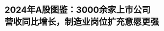 <!DOCTYPE html>
<html lang="zh-CN">

<head>
    
<title>2024年A股图鉴：3000余家上市公司营收同比增长，制造业岗位扩充意愿更强_腾讯新闻</title>
<meta name="keywords" content="股票,沪深主板,高端制造业">
<meta name="description" content="每经记者：杨夏 每经编辑：魏官红2024年A股年报季落下帷幕，超过5400家上市公司披露了2024年年报。面对国内外环境复杂多变的挑战，上市公司的经营业绩依旧显示出了强大韧性。Choice数据显示，2024年A股上市公司营业总收入合计71.92万亿元，归母净利润合计5.21万亿元。披露2024年年报的5404家上市公司中，有3035家实现营收正...">
<meta name="author" content="腾讯网">
<meta name="copyright" content="Copyright 1998 - 2025 Tencent. All Rights Reserved">
<meta property="og:type" content="news" />

<meta property="og:title" content="2024年A股图鉴：3000余家上市公司营收同比增长，制造业岗位扩充意愿更强_腾讯新闻" />
<meta property="og:description" content="每经记者：杨夏 每经编辑：魏官红2024年A股年报季落下帷幕，超过5400家上市公司披露了2024年年报。面对国内外环境复杂多变的挑战，上市公司的经营业绩依旧显示出了强大韧性。Choice数据显示，2024年A股上市公司营业总收入合计71.92万亿元，归母净利润合计5.21万亿元。披露2024年年报的5404家上市公司中，有3035家实现营收正..." />
<meta property="og:url" content="https://news.qq.com/rain/a/20250510A024DP00" />
<meta property="og:image" content="https://inews.gtimg.com/news_ls/OecLDCFWjtK_qqzzOpvBkwWH7HOTR0nuirJgb6ARNkla0AA_640330/0" />
<meta property="article:author" content="每日经济新闻" />
<meta property="article:published_time" content="2025-05-10 09:09:10" />
<meta property="category" content="finance" />

<meta name="baidu-site-verification" content="jJeIJ5X7pP" />
    <meta charset="utf-8" />
<meta http-equiv="X-UA-Compatible" content="IE=Edge" />
<meta name="viewport" content="width=device-width, initial-scale=1, shrink-to-fit=no" />
<link rel="dns-prefetch" href="mat1.gtimg.com">
<link rel="dns-prefetch" href="i.news.qq.com">
<link rel="shortcut icon" href="https://mat1.gtimg.com/qqcdn/qqindex2021/favicon.ico">
<script nomodule="true" src="https://mat1.gtimg.com/qqcdn/qqindex2021/common-static/20240515201444/core3-37-1.min.js"></script>
<script>
  try {
    if (!window.IntersectionObserver) {
      var observerScript = document.createElement('script');
      observerScript.src = "https://mat1.gtimg.com/qqcdn/qqindex2021/common-static/20241024141058/intersection-observer-polyfill.js";
      document.head.appendChild(observerScript);
    }
  } catch (error) {}
</script>

<script>
  try {
    if (!Element.prototype.scrollTo) {
      var scrollScript = document.createElement('script');
      scrollScript.src = "https://mat1.gtimg.com/qqcdn/qqindex2021/common-static/20241025153001/scroll-behavior-polyfill.js";
      document.head.appendChild(scrollScript);
    }
  } catch (error) {}
</script>
<script>
  try {
    if ('scrollRestoration' in window.history) {
      window.history.scrollRestoration = 'manual';
    }
    window.isPcClient = Boolean(window.electron) && (
      window.navigator.userAgent.indexOf('pc-client') > 0 ||
      window.navigator.userAgent.indexOf('TencentNews') > 0
    );
  } catch {}
</script>
<script>
  try {
    if (window.isPcClient) {
      var bodyStyle = document.createElement('style');
      bodyStyle.innerText = 'body{ zoom: 0.95 }';
      document.head.appendChild(bodyStyle);
    }
  } catch {}
</script>
<script>
  window.DATA = {"url":"https://view.inews.qq.com/a/20250510A024DP00","article_id":"20250510A024DP00","article_type":"0","title":"2024年A股图鉴：3000余家上市公司营收同比增长，制造业岗位扩充意愿更强","desc":"每经记者：杨夏 每经编辑：魏官红2024年A股年报季落下帷幕，超过5400家上市公司披露了2024年年报。面对国内外环境复杂多变的挑战，上市公司的经营业绩依旧显示出了强大韧性。Choice数据显示，2024年A股上市公司营业总收入合计71.92万亿元，归母净利润合计5.21万亿元。披露2024年年报的5404家上市公司中，有3035家实现营收正...","iNewsRecommendLevel":1,"abstract":"每经记者：杨夏 每经编辑：魏官红2024年A股年报季落下帷幕，超过5400家上市公司披露了2024年年报。面对国内外环境复杂多变的挑战，上市公司的经营业绩依旧显示出了强大韧性。Choice数据显示，2024年A股上市公司营业总收入合计71.92万亿元，归母净利润合计5.21万亿元。披露2024年年报的5404家上市公司中，有3035家实现营收正...","catalog1":"finance","ad_channel_sign":"finance","introduction":"","media":"每日经济新闻","media_id":"5005722","pubtime":"2025-05-10 09:09:10","comment_id":"8410693657","political":0,"cmsId":"20250510A024DP00","cms_id":"20250510A024DP00","closeAllAd":0,"closeAllFavorite":false,"originContent":{"directory":{"ai_list":null,"enable":1,"list":[{"desc":"超3000家上市公司营收同比增长，研发支出持续扩张","link":"HPOS_0","sub_list":null},{"desc":"去年A股人均薪酬同比上涨超7000元，比亚迪一年扩招20万人","link":"HPOS_1","sub_list":null}]},"key_points_show":["2024年A股上市公司营业总收入合计71.92万亿元，归母净利润合计5.21万亿元，超过5400家上市公司披露年报。","2024年A股全行业人均薪酬达到23.24万元，同比增长3.14%，金融行业依旧保持人均高工资水平。","制造业人员扩招意愿更强，比亚迪2024年员工总数增加26.54万人。","2024年A股研发支出金额合计1.52万亿元，计算机、国防军工和电子行业研发强度领先。","除此之外，不少上市公司涨薪颇多，如华图山鼎、高澜股份、和展能源等。"],"text":"\u003cdiv class=\"rich_media_content\"\u003e\u003c!--NO_AD_ERROR_5_2I1--\u003e\u003cp\u003e每经记者：杨夏    每经编辑：魏官红\u003c/p\u003e\u003cp style=\"text-align: left\"\u003e\u003cspan style=\"font-size: 18px\"\u003e\u003cspan style=\"color: rgb(3, 3, 3)\"\u003e\u003cspan style=\"letter-spacing: normal\"\u003e2024年A股年报季落下帷幕，超过5400家上市公司披露了2024年年报。面对国内外环境复杂多变的挑战，上市公司的经营业绩依旧显示出了强大韧性。\u003c/span\u003e\u003c/span\u003e\u003c/span\u003e\u003c/p\u003e\u003cp style=\"line-height: 1.6; margin-bottom: 40px; margin-left: 0px; margin-right: 0px; margin-top: 0px; padding: 0px; text-align: start; text-indent: 2em\"\u003e\u003cspan style=\"font-size: 18px\"\u003e\u003cspan style=\"color: rgb(3, 3, 3)\"\u003e\u003cspan style=\"letter-spacing: normal\"\u003eChoice数据显示，2024年A股上市公司营业总收入合计71.92万亿元，归母净利润合计5.21万亿元。披露2024年年报的5404家上市公司中，有3035家实现营收正增长，2569家归母净利润同比增长。\u003c/span\u003e\u003c/span\u003e\u003c/span\u003e\u003c/p\u003e\u003cp style=\"line-height: 1.6; margin-bottom: 40px; margin-left: 0px; margin-right: 0px; margin-top: 0px; padding: 0px; text-align: start; text-indent: 2em\"\u003e\u003cspan style=\"font-size: 18px\"\u003e\u003cspan style=\"color: rgb(3, 3, 3)\"\u003e\u003cspan style=\"letter-spacing: normal\"\u003e除了公司业绩，“打工人”们最关心的莫过于辛苦一年所获得的报酬。2024年A股全行业人均薪酬达到23.24万元，相比2023年全行业人均薪酬增长7083元，同比增长3.14%。金融行业依旧保持人均高工资水平，而制造业人员扩招意愿更强。\u003c/span\u003e\u003c/span\u003e\u003c/span\u003e\u003c!--NO_AD_0--\u003e\u003c!--EOP_0--\u003e\u003c/p\u003e\u003c!--PARAGRAPH_0--\u003e\u003cp style=\"line-height: 1.6; margin-bottom: 40px; margin-left: 0px; margin-right: 0px; margin-top: 0px; padding: 0px; text-align: start; text-indent: 2em\"\u003e\u003cspan style=\"font-size: 18px\"\u003e\u003cspan style=\"color: rgb(3, 3, 3)\"\u003e\u003cspan style=\"letter-spacing: normal\"\u003e《每日经济新闻》记者通过回顾2024年A股年报数据，挖掘过去一年A股上市公司发生的一些“新故事”。\u003c/span\u003e\u003c/span\u003e\u003c/span\u003e\u003c/p\u003e\u003ch2 style=\"margin-bottom: 40px; margin-left: 0px; margin-right: 0px; margin-top: 0px; text-align: start\"\u003e\u003c!--HPOS_0--\u003e\u003cspan style=\"font-size: 18px\"\u003e\u003cspan style=\"color: rgb(0, 0, 0)\"\u003e\u003cspan style=\"letter-spacing: normal\"\u003e\u003c!--AIPOS_0--\u003e超3000家上市公司营收同比增长，研发支出持续扩张\u003c/span\u003e\u003c/span\u003e\u003c/span\u003e\u003c/h2\u003e\u003cp style=\"line-height: 1.6; margin-bottom: 40px; margin-left: 0px; margin-right: 0px; margin-top: 0px; padding: 0px; text-align: start; text-indent: 2em\"\u003e\u003cspan style=\"font-size: 18px\"\u003e\u003cspan style=\"color: rgb(3, 3, 3)\"\u003e\u003cspan style=\"letter-spacing: normal\"\u003e面对2024年更为纷繁复杂的内外部环境，A股上市公司业绩展现出了强大韧性。Choice数据显示，2024年，A股上市公司营业总收入合计71.92万亿元，归母净利润合计5.21万亿元。超过一半的上市公司实现了营收和归母净利润的双增长。\u003c/span\u003e\u003c/span\u003e\u003c/span\u003e\u003c!--NO_AD_1--\u003e\u003c!--EOP_1--\u003e\u003c/p\u003e\u003c!--PARAGRAPH_1--\u003e\u003cp style=\"line-height: 1.6; margin-bottom: 40px; margin-left: 0px; margin-right: 0px; margin-top: 0px; padding: 0px; text-align: start; text-indent: 2em\"\u003e\u003cspan style=\"font-size: 18px\"\u003e\u003cspan style=\"color: rgb(3, 3, 3)\"\u003e\u003cspan style=\"letter-spacing: normal\"\u003e分行业来看，银行、非银金融、石油石化等行业2024年归母净利润总额位居前列，分别为2.14万亿元、5273.59亿元和3721.35亿元。\u003c/span\u003e\u003c/span\u003e\u003c/span\u003e\u003c/p\u003e\u003cp data-exeditor-arbitrary-box=\"image-box\" style=\"-webkit-text-stroke-width: 0px; color: rgb(3, 3, 3); font-size: 18px; font-style: normal; font-variant-caps: normal; font-variant-ligatures: normal; font-weight: 400; letter-spacing: normal; line-height: 1.6; margin: 0px 0px 40px; orphans: 2; padding: 0px; text-align: center; text-decoration-color: initial; text-decoration-style: initial; text-decoration-thickness: initial; text-transform: none; white-space: normal; widows: 2; word-break: break-all; word-spacing: 0px\"\u003e\u003c!--IMG_0--\u003e\u003c/p\u003e\u003cp style=\"line-height: 1.6; margin-bottom: 40px; margin-left: 0px; margin-right: 0px; margin-top: 0px; padding: 0px; text-align: start; text-indent: 2em\"\u003e\u003cspan style=\"font-size: 18px\"\u003e\u003cspan style=\"color: rgb(3, 3, 3)\"\u003e\u003cspan style=\"letter-spacing: normal\"\u003e2024年，科技创新依旧是上市公司发力的主要方向，有关部门推出多项政策促进企业创新发展。\u003c/span\u003e\u003c/span\u003e\u003c/span\u003e\u003c/p\u003e\u003cp style=\"line-height: 1.6; margin-bottom: 40px; margin-left: 0px; margin-right: 0px; margin-top: 0px; padding: 0px; text-align: start; text-indent: 2em\"\u003e\u003cspan style=\"font-size: 18px\"\u003e\u003cspan style=\"color: rgb(3, 3, 3)\"\u003e\u003cspan style=\"letter-spacing: normal\"\u003e2024年4月，证监会发布《资本市场服务科技企业高水平发展的十六项措施》，从上市融资、并购重组、债券发行、私募投资等全方位提出支持性举措。进一步健全资本市场功能，优化资源配置，更大力度支持科技企业高水平发展。\u003c/span\u003e\u003c/span\u003e\u003c/span\u003e\u003c/p\u003e\u003cp style=\"line-height: 1.6; margin-bottom: 40px; margin-left: 0px; margin-right: 0px; margin-top: 0px; padding: 0px; text-align: start; text-indent: 2em\"\u003e\u003cspan style=\"font-size: 18px\"\u003e\u003cspan style=\"color: rgb(3, 3, 3)\"\u003e\u003cspan style=\"letter-spacing: normal\"\u003e2024年6月，证监会发布《关于深化\u003c!--SECURE_LINK_BEGIN_0--\u003e科创板\u003c!--SECURE_LINK_END_0--\u003e改革 服务科技创新和新质生产力发展的八条措施》，进一步深化改革，提升对新产业新业态新技术的包容性，发挥资本市场功能，更好服务中国式现代化大局。相关措施聚焦强监管防风险促进高质量发展主线，提出一系列新举措，推动科创板在市场化法治化轨道上持续健康发展。\u003c/span\u003e\u003c/span\u003e\u003c/span\u003e\u003c!--NO_AD_2--\u003e\u003c!--EOP_2--\u003e\u003c/p\u003e\u003c!--PARAGRAPH_2--\u003e\u003cp style=\"line-height: 1.6; margin-bottom: 40px; margin-left: 0px; margin-right: 0px; margin-top: 0px; padding: 0px; text-align: start; text-indent: 2em\"\u003e\u003cspan style=\"font-size: 18px\"\u003e\u003cspan style=\"color: rgb(3, 3, 3)\"\u003e\u003cspan style=\"letter-spacing: normal\"\u003e除了政策扶持，去年我国还通过各类财政手段为企业创新赋能。国家税务总局发布的数据显示，2024年，现行支持科技创新和制造业发展的主要政策减税降费及退税达2.63万亿元，助力我国新质生产力加速培育、制造业高质量发展。\u003c/span\u003e\u003c/span\u003e\u003c/span\u003e\u003c/p\u003e\u003cp style=\"line-height: 1.6; margin-bottom: 40px; margin-left: 0px; margin-right: 0px; margin-top: 0px; padding: 0px; text-align: start; text-indent: 2em\"\u003e\u003cspan style=\"font-size: 18px\"\u003e\u003cspan style=\"color: rgb(3, 3, 3)\"\u003e\u003cspan style=\"letter-spacing: normal\"\u003e从A股上市公司整体研发强度（研发支出/营业总收入）来看，2024年A股研发强度约为2.1%，2023年为1.9%。2024年A股研发支出金额合计1.52万亿元，其中，计算机、国防军工和电子行业研发强度领先，计算机行业研发强度为8.97%，远高于其他行业。\u003c/span\u003e\u003c/span\u003e\u003c/span\u003e\u003c/p\u003e\u003cp data-exeditor-arbitrary-box=\"image-box\" style=\"-webkit-text-stroke-width: 0px; color: rgb(3, 3, 3); font-size: 18px; font-style: normal; font-variant-caps: normal; font-variant-ligatures: normal; font-weight: 400; letter-spacing: normal; line-height: 1.6; margin: 0px 0px 40px; orphans: 2; padding: 0px; text-align: center; text-decoration-color: initial; text-decoration-style: initial; text-decoration-thickness: initial; text-transform: none; white-space: normal; widows: 2; word-break: break-all; word-spacing: 0px\"\u003e\u003c!--IMG_1--\u003e\u003c/p\u003e\u003cp style=\"line-height: 1.6; margin-bottom: 40px; margin-left: 0px; margin-right: 0px; margin-top: 0px; padding: 0px; text-align: start; text-indent: 2em\"\u003e\u003cspan style=\"font-size: 18px\"\u003e\u003cspan style=\"color: rgb(3, 3, 3)\"\u003e\u003cspan style=\"letter-spacing: normal\"\u003e具体到公司来看，\u003c!--SECURE_LINK_BEGIN_1--\u003e比亚迪\u003c!--SECURE_LINK_END_1--\u003e（002594.SZ）成为A股2024年“研发王”，全年研发支出达到541.61亿元，“中字头”上市公司紧随其后，\u003c!--SECURE_LINK_BEGIN_2--\u003e中国建筑\u003c!--SECURE_LINK_END_2--\u003e（601668.SH）2024年研发支出为454.59亿元，\u003c!--SECURE_LINK_BEGIN_3--\u003e中国移动\u003c!--SECURE_LINK_END_3--\u003e（600941.SH）研发支出为340.27亿元。\u003c/span\u003e\u003c/span\u003e\u003c/span\u003e\u003c/p\u003e\u003cp data-exeditor-arbitrary-box=\"image-box\" style=\"-webkit-text-stroke-width: 0px; color: rgb(3, 3, 3); font-size: 18px; font-style: normal; font-variant-caps: normal; font-variant-ligatures: normal; font-weight: 400; letter-spacing: normal; line-height: 1.6; margin: 0px 0px 40px; orphans: 2; padding: 0px; text-align: center; text-decoration-color: initial; text-decoration-style: initial; text-decoration-thickness: initial; text-transform: none; white-space: normal; widows: 2; word-break: break-all; word-spacing: 0px\"\u003e\u003c!--IMG_2--\u003e\u003c/p\u003e\u003ch2 style=\"margin-bottom: 40px; margin-left: 0px; margin-right: 0px; margin-top: 0px; text-align: start\"\u003e\u003c!--HPOS_1--\u003e\u003cspan style=\"font-size: 18px\"\u003e\u003cspan style=\"color: rgb(0, 0, 0)\"\u003e\u003cspan style=\"letter-spacing: normal\"\u003e\u003c!--AIPOS_1--\u003e去年A股人均薪酬同比上涨超7000元，比亚迪一年扩招20万人\u003c/span\u003e\u003c/span\u003e\u003c/span\u003e\u003c/h2\u003e\u003cp style=\"line-height: 1.6; margin-bottom: 40px; margin-left: 0px; margin-right: 0px; margin-top: 0px; padding: 0px; text-align: start; text-indent: 2em\"\u003e\u003cspan style=\"font-size: 18px\"\u003e\u003cspan style=\"color: rgb(3, 3, 3)\"\u003e\u003cspan style=\"letter-spacing: normal\"\u003e\u003c!--AIPOS_2--\u003e2024年A股最赚钱的行业依旧是金融类。\u003c/span\u003e\u003c/span\u003e\u003c/span\u003e\u003c/p\u003e\u003cp style=\"line-height: 1.6; margin-bottom: 40px; margin-left: 0px; margin-right: 0px; margin-top: 0px; padding: 0px; text-align: start; text-indent: 2em\"\u003e\u003cspan style=\"font-size: 18px\"\u003e\u003cspan style=\"color: rgb(3, 3, 3)\"\u003e\u003cspan style=\"letter-spacing: normal\"\u003e据Choice数据统计，2024年A股上市公司人均薪酬水平为23.24万元，同比增长3.14%。其中银行和非银金融行业上市公司2024年人均薪酬位列第一、第二，分别为40.40万元和39.43万元。石油石化行业位居第三，平均薪酬为35.37万元。\u003c/span\u003e\u003c/span\u003e\u003c/span\u003e\u003c/p\u003e\u003cp data-exeditor-arbitrary-box=\"image-box\" style=\"-webkit-text-stroke-width: 0px; color: rgb(3, 3, 3); font-size: 18px; font-style: normal; font-variant-caps: normal; font-variant-ligatures: normal; font-weight: 400; letter-spacing: normal; line-height: 1.6; margin: 0px 0px 40px; orphans: 2; padding: 0px; text-align: center; text-decoration-color: initial; text-decoration-style: initial; text-decoration-thickness: initial; text-transform: none; white-space: normal; widows: 2; word-break: break-all; word-spacing: 0px\"\u003e\u003c!--IMG_3--\u003e\u003c/p\u003e\u003cp style=\"line-height: 1.6; margin-bottom: 40px; margin-left: 0px; margin-right: 0px; margin-top: 0px; padding: 0px; text-align: start; text-indent: 2em\"\u003e\u003cspan style=\"font-size: 18px\"\u003e\u003cspan style=\"color: rgb(3, 3, 3)\"\u003e\u003cspan style=\"letter-spacing: normal\"\u003e除了以人力资源服务为主营业务的科锐国际（300662.SZ）（薪酬数据受其主营业务影响），渤海租赁（000415.SZ）、中信金属（601061.SH）和陕国投A（000563.SZ）分别位列2024年A股员工人均薪酬的前三位，金额分别为184.61万元、132.26万元和104.4万元。\u003c/span\u003e\u003c/span\u003e\u003c/span\u003e\u003c/p\u003e\u003cp data-exeditor-arbitrary-box=\"image-box\" style=\"-webkit-text-stroke-width: 0px; color: rgb(3, 3, 3); font-size: 18px; font-style: normal; font-variant-caps: normal; font-variant-ligatures: normal; font-weight: 400; letter-spacing: normal; line-height: 1.6; margin: 0px 0px 40px; orphans: 2; padding: 0px; text-align: center; text-decoration-color: initial; text-decoration-style: initial; text-decoration-thickness: initial; text-transform: none; white-space: normal; widows: 2; word-break: break-all; word-spacing: 0px\"\u003e\u003c!--IMG_4--\u003e\u003c/p\u003e\u003cp style=\"line-height: 1.6; margin-bottom: 40px; margin-left: 0px; margin-right: 0px; margin-top: 0px; padding: 0px; text-align: start; text-indent: 2em\"\u003e\u003cspan style=\"font-size: 18px\"\u003e\u003cspan style=\"color: rgb(3, 3, 3)\"\u003e\u003cspan style=\"letter-spacing: normal\"\u003e渤海租赁是一家以经营租赁为主业的上市公司，主营业务涵盖飞机租赁、集装箱租赁、基础设施租赁、大型设备租赁等，公司是全球第二大飞机租赁商。2024年渤海租赁实现营业总收入384.31亿元，同比增长14.12%；归母净利润9.04亿元，同比下滑29.45%。截至2024年末，渤海租赁在职员工总数为580人，在上市公司中属于“小而精”的类型。\u003c/span\u003e\u003c/span\u003e\u003c/span\u003e\u003c!--NO_AD_3--\u003e\u003c!--EOP_3--\u003e\u003c/p\u003e\u003c!--PARAGRAPH_3--\u003e\u003cp style=\"line-height: 1.6; margin-bottom: 40px; margin-left: 0px; margin-right: 0px; margin-top: 0px; padding: 0px; text-align: start; text-indent: 2em\"\u003e\u003cspan style=\"font-size: 18px\"\u003e\u003cspan style=\"color: rgb(3, 3, 3)\"\u003e\u003cspan style=\"letter-spacing: normal\"\u003e值得注意的是，除了渤海租赁，位居2024年人均薪酬前五的上市公司员工总数几乎都在1000人以内，中信金属更是仅有271人。虽然员工人数少，但是以大宗商品贸易和投资为主要业务的中信金属是实打实的“千亿元”级上市公司，2024年实现营业总收入1301.90亿元，同比增长4.15%；归母净利润22.38亿元，同比增长8.79%。\u003c/span\u003e\u003c/span\u003e\u003c/span\u003e\u003c!--NO_AD_4--\u003e\u003c!--EOP_4--\u003e\u003c/p\u003e\u003c!--PARAGRAPH_4--\u003e\u003cp style=\"line-height: 1.6; margin-bottom: 40px; margin-left: 0px; margin-right: 0px; margin-top: 0px; padding: 0px; text-align: start; text-indent: 2em\"\u003e\u003cspan style=\"font-size: 18px\"\u003e\u003cspan style=\"color: rgb(3, 3, 3)\"\u003e\u003cspan style=\"letter-spacing: normal\"\u003e除了人均薪酬总额，回顾2024年，不少上市公司涨薪颇多。华图山鼎、高澜股份、和展能源2024年人均薪酬分别同比增长328%、202%和198%。不过，相关增长主要源于上述公司2023年薪资出现较大下滑后出现“反弹”。\u003c/span\u003e\u003c/span\u003e\u003c/span\u003e\u003c/p\u003e\u003cp data-exeditor-arbitrary-box=\"image-box\" style=\"-webkit-text-stroke-width: 0px; color: rgb(3, 3, 3); font-size: 18px; font-style: normal; font-variant-caps: normal; font-variant-ligatures: normal; font-weight: 400; letter-spacing: normal; line-height: 1.6; margin: 0px 0px 40px; orphans: 2; padding: 0px; text-align: center; text-decoration-color: initial; text-decoration-style: initial; text-decoration-thickness: initial; text-transform: none; white-space: normal; widows: 2; word-break: break-all; word-spacing: 0px\"\u003e\u003c!--IMG_5--\u003e\u003c/p\u003e\u003cp style=\"line-height: 1.6; margin-bottom: 40px; margin-left: 0px; margin-right: 0px; margin-top: 0px; padding: 0px; text-align: start; text-indent: 2em\"\u003e\u003cspan style=\"font-size: 18px\"\u003e\u003cspan style=\"color: rgb(3, 3, 3)\"\u003e\u003cspan style=\"letter-spacing: normal\"\u003e另外，\u003c!--AIPOS_3--\u003e央国企依旧是就业“蓄水池”。2024年，比亚迪（002594.SZ）以96.98万人高居A股上市公司员工数量榜首。但除它之外，员工总数前十基本由央国企包揽，包括中国移动、农业银行（601288.SH）、建设银行（601939.SH）、工商银行（601398.SH）、中国石油（601857.SH）和中国建筑等。\u003c/span\u003e\u003c/span\u003e\u003c/span\u003e\u003c/p\u003e\u003cp data-exeditor-arbitrary-box=\"image-box\" style=\"-webkit-text-stroke-width: 0px; color: rgb(3, 3, 3); font-size: 18px; font-style: normal; font-variant-caps: normal; font-variant-ligatures: normal; font-weight: 400; letter-spacing: normal; line-height: 1.6; margin: 0px 0px 40px; orphans: 2; padding: 0px; text-align: center; text-decoration-color: initial; text-decoration-style: initial; text-decoration-thickness: initial; text-transform: none; white-space: normal; widows: 2; word-break: break-all; word-spacing: 0px\"\u003e\u003c!--IMG_6--\u003e\u003c/p\u003e\u003cp style=\"line-height: 1.6; margin-bottom: 40px; margin-left: 0px; margin-right: 0px; margin-top: 0px; padding: 0px; text-align: start; text-indent: 2em\"\u003e\u003cspan style=\"font-size: 18px\"\u003e\u003cspan style=\"color: rgb(3, 3, 3)\"\u003e\u003cspan style=\"letter-spacing: normal\"\u003e\u003c!--AIPOS_4--\u003e从新增员工人数来看，制造业上市公司扩招意愿更强。比亚迪2024年员工总数增加26.54万人；其次为潍柴动力（000338.SZ），新增4.97万人；立讯精密（002475.SZ）2024年也增加了4.55万人。\u003c/span\u003e\u003c/span\u003e\u003c/span\u003e\u003c/p\u003e\u003cp data-exeditor-arbitrary-box=\"image-box\" style=\"-webkit-text-stroke-width: 0px; color: rgb(3, 3, 3); font-size: 18px; font-style: normal; font-variant-caps: normal; font-variant-ligatures: normal; font-weight: 400; letter-spacing: normal; line-height: 1.6; margin: 0px 0px 40px; orphans: 2; padding: 0px; text-align: center; text-decoration-color: initial; text-decoration-style: initial; text-decoration-thickness: initial; text-transform: none; white-space: normal; widows: 2; word-break: break-all; word-spacing: 0px\"\u003e\u003c!--IMG_7--\u003e\u003c/p\u003e\u003cp\u003e每日经济新闻\u003c/p\u003e\u003cdiv powered-by=\"ex-editor\"\u003e\u003c/div\u003e\u003cstyle\u003e.rich_media_content{--news-tabel-th-night-color: #444444;--news-font-day-color: #333;--news-font-night-color: #d9d9d9;--news-bottom-distance: 22px}.rich_media_content p:not([data-exeditor-arbitrary-box=image-box]){letter-spacing:.5px;line-height:30px;margin-bottom:var(--news-bottom-distance);word-wrap:break-word}.rich_media_content{color:var(--news-font-day-color);font-size:18px}@media(prefers-color-scheme:dark){body:not([data-weui-theme=light]):not([dark-mode-disable=true]) .rich_media_content p:not([data-exeditor-arbitrary-box=image-box]){letter-spacing:.5px;line-height:30px;margin-bottom:var(--news-bottom-distance);word-wrap:break-word}body:not([data-weui-theme=light]):not([dark-mode-disable=true]) .rich_media_content{color:var(--news-font-night-color)}}.data_color_scheme_dark .rich_media_content p:not([data-exeditor-arbitrary-box=image-box]){letter-spacing:.5px;line-height:30px;margin-bottom:var(--news-bottom-distance);word-wrap:break-word}.data_color_scheme_dark .rich_media_content{color:var(--news-font-night-color)}.data_color_scheme_dark .rich_media_content{font-size:18px}.rich_media_content p[data-exeditor-arbitrary-box=image-box]{margin-bottom:11px}.rich_media_content\u003ediv:not(.qnt-video),.rich_media_content\u003esection{margin-bottom:var(--news-bottom-distance)}.rich_media_content hr{margin-bottom:var(--news-bottom-distance)}.rich_media_content .link_list{margin:0;margin-top:20px;min-height:0!important}.rich_media_content blockquote{background:#f9f9f9;border-left:6px solid #ccc;margin:1.5em 10px;padding:.5em 10px}.rich_media_content blockquote p{margin-bottom:0!important}.data_color_scheme_dark .rich_media_content blockquote{background:#323232}@media(prefers-color-scheme:dark){body:not([data-weui-theme=light]):not([dark-mode-disable=true]) .rich_media_content blockquote{background:#323232}}.rich_media_content ol[data-ex-list]{--ol-start: 1;--ol-list-style-type: decimal;list-style-type:none;counter-reset:olCounter calc(var(--ol-start,1) - 1);position:relative}.rich_media_content ol[data-ex-list]\u003eli\u003e:first-child::before{content:counter(olCounter,var(--ol-list-style-type)) '. ';counter-increment:olCounter;font-variant-numeric:tabular-nums;display:inline-block}.rich_media_content ul[data-ex-list]{--ul-list-style-type: circle;list-style-type:none;position:relative}.rich_media_content ul[data-ex-list].nonUnicode-list-style-type\u003eli\u003e:first-child::before{content:var(--ul-list-style-type) ' ';font-variant-numeric:tabular-nums;display:inline-block;transform:scale(0.5)}.rich_media_content ul[data-ex-list].unicode-list-style-type\u003eli\u003e:first-child::before{content:var(--ul-list-style-type) ' ';font-variant-numeric:tabular-nums;display:inline-block;transform:scale(0.8)}.rich_media_content ol:not([data-ex-list]){padding-left:revert}.rich_media_content ul:not([data-ex-list]){padding-left:revert}.rich_media_content table{display:table;border-collapse:collapse;margin-bottom:var(--news-bottom-distance)}.rich_media_content table th,.rich_media_content table td{word-wrap:break-word;border:1px solid #ddd;white-space:nowrap;padding:2px 5px}.rich_media_content table th{font-weight:700;background-color:#f0f0f0;text-align:left}.rich_media_content table p{margin-bottom:0!important}.data_color_scheme_dark .rich_media_content table th{background:var(--news-tabel-th-night-color)}@media(prefers-color-scheme:dark){body:not([data-weui-theme=light]):not([dark-mode-disable=true]) .rich_media_content table th{background:var(--news-tabel-th-night-color)}}.rich_media_content .qqnews_image_desc,.rich_media_content p[type=om-image-desc]{line-height:20px!important;text-align:center!important;font-size:14px!important;color:#666!important}.rich_media_content div[data-exeditor-arbitrary-box=wrap]:not([data-exeditor-arbitrary-box-special-style]){max-width:100%}.rich_media_content .qqnews-content{--wmfont: 0;--wmcolor: transparent;font-size:var(--wmfont);color:var(--wmcolor);line-height:var(--wmfont)!important;margin-bottom:var(--wmfont)!important}.rich_media_content .qqnews_sign_emphasis{background:#f7f7f7}.rich_media_content .qqnews_sign_emphasis ol{word-wrap:break-word;border:none;color:#5c5c5c;line-height:28px;list-style:none;margin:14px 0 6px;padding:16px 15px 4px}.rich_media_content .qqnews_sign_emphasis p{margin-bottom:12px!important}.rich_media_content .qqnews_sign_emphasis ol\u003eli\u003ep{padding-left:30px}.rich_media_content .qqnews_sign_emphasis ol\u003eli{list-style:none}.rich_media_content .qqnews_sign_emphasis ol\u003eli\u003ep:first-child::before{margin-left:-30px;content:counter(olCounter,decimal) ''!important;counter-increment:olCounter!important;font-variant-numeric:tabular-nums!important;background:#37f;border-radius:2px;color:#fff;font-size:15px;font-style:normal;text-align:center;line-height:18px;width:18px;height:18px;margin-right:12px;position:relative;top:-1px}.data_color_scheme_dark .rich_media_content .qqnews_sign_emphasis{background:#262626}.data_color_scheme_dark .rich_media_content .qqnews_sign_emphasis ol\u003eli\u003ep{color:#a9a9a9}@media(prefers-color-scheme:dark){body:not([data-weui-theme=light]):not([dark-mode-disable=true]) .rich_media_content .qqnews_sign_emphasis{background:#262626}body:not([data-weui-theme=light]):not([dark-mode-disable=true]) .rich_media_content .qqnews_sign_emphasis ol\u003eli\u003ep{color:#a9a9a9}}.rich_media_content h1,.rich_media_content h2,.rich_media_content h3,.rich_media_content h4,.rich_media_content h5,.rich_media_content h6{margin-bottom:var(--news-bottom-distance);font-weight:700}.rich_media_content h1{font-size:20px}.rich_media_content h2,.rich_media_content h3{font-size:19px}.rich_media_content h4,.rich_media_content h5,.rich_media_content h6{font-size:18px}.rich_media_content li:empty{display:none}.rich_media_content ul,.rich_media_content ol{margin-bottom:var(--news-bottom-distance)}.rich_media_content div\u003ep:only-child{margin-bottom:0!important}.rich_media_content .cms-cke-widget-title-wrap p{margin-bottom:0!important}\u003c/style\u003e\u003c/div\u003e","version":"v2"},"originAttribute":{"IMG_0":{"bigOrigUrl":"https://inews.gtimg.com/om_bt/O6lBriIAUatlunR9_8NrLg0UfW1tITd9Lx5b-x2nK59W4AA/0","compressUrl":"https://inews.gtimg.com/om_bt/O6lBriIAUatlunR9_8NrLg0UfW1tITd9Lx5b-x2nK59W4AA/641","desc":"","fullPic":"1","height":1244,"imgurl0":"https://inews.gtimg.com/om_bt/O6lBriIAUatlunR9_8NrLg0UfW1tITd9Lx5b-x2nK59W4AA/0","imgurl1000":"https://inews.gtimg.com/om_bt/O6lBriIAUatlunR9_8NrLg0UfW1tITd9Lx5b-x2nK59W4AA/1000","islong":0,"origUrl":"https://inews.gtimg.com/om_bt/O6lBriIAUatlunR9_8NrLg0UfW1tITd9Lx5b-x2nK59W4AA/641","size":427,"style":"display: inline-block; max-width: 100%; width: 630px","thumb":"https://inews.gtimg.com/om_bt/O6lBriIAUatlunR9_8NrLg0UfW1tITd9Lx5b-x2nK59W4AA_181x181s/0","url":"https://inews.gtimg.com/om_bt/O6lBriIAUatlunR9_8NrLg0UfW1tITd9Lx5b-x2nK59W4AA/641","width":641},"IMG_1":{"bigOrigUrl":"https://inews.gtimg.com/om_bt/OZZbyh5cEcYxBSa1fcGFQxKnYPGvBmYCOJ0dgiu5L_hDAAA/0","compressUrl":"https://inews.gtimg.com/om_bt/OZZbyh5cEcYxBSa1fcGFQxKnYPGvBmYCOJ0dgiu5L_hDAAA/641","desc":"","fullPic":"1","height":1243,"imgurl0":"https://inews.gtimg.com/om_bt/OZZbyh5cEcYxBSa1fcGFQxKnYPGvBmYCOJ0dgiu5L_hDAAA/0","imgurl1000":"https://inews.gtimg.com/om_bt/OZZbyh5cEcYxBSa1fcGFQxKnYPGvBmYCOJ0dgiu5L_hDAAA/1000","islong":0,"origUrl":"https://inews.gtimg.com/om_bt/OZZbyh5cEcYxBSa1fcGFQxKnYPGvBmYCOJ0dgiu5L_hDAAA/641","size":499,"style":"display: inline-block; max-width: 100%; width: 630px","thumb":"https://inews.gtimg.com/om_bt/OZZbyh5cEcYxBSa1fcGFQxKnYPGvBmYCOJ0dgiu5L_hDAAA_181x181s/0","url":"https://inews.gtimg.com/om_bt/OZZbyh5cEcYxBSa1fcGFQxKnYPGvBmYCOJ0dgiu5L_hDAAA/641","width":641},"IMG_2":{"bigOrigUrl":"https://inews.gtimg.com/om_bt/O1MlKzDubJaM0ZUQI4NnjI12NjQhN83dO1kfe1Qo8Na5UAA/0","compressUrl":"https://inews.gtimg.com/om_bt/O1MlKzDubJaM0ZUQI4NnjI12NjQhN83dO1kfe1Qo8Na5UAA/641","desc":"","fullPic":"1","height":843,"imgurl0":"https://inews.gtimg.com/om_bt/O1MlKzDubJaM0ZUQI4NnjI12NjQhN83dO1kfe1Qo8Na5UAA/0","imgurl1000":"https://inews.gtimg.com/om_bt/O1MlKzDubJaM0ZUQI4NnjI12NjQhN83dO1kfe1Qo8Na5UAA/1000","islong":0,"origUrl":"https://inews.gtimg.com/om_bt/O1MlKzDubJaM0ZUQI4NnjI12NjQhN83dO1kfe1Qo8Na5UAA/641","size":187,"style":"display: inline-block; max-width: 100%; width: 630px","thumb":"https://inews.gtimg.com/om_bt/O1MlKzDubJaM0ZUQI4NnjI12NjQhN83dO1kfe1Qo8Na5UAA_181x181s/0","url":"https://inews.gtimg.com/om_bt/O1MlKzDubJaM0ZUQI4NnjI12NjQhN83dO1kfe1Qo8Na5UAA/641","width":641},"IMG_3":{"bigOrigUrl":"https://inews.gtimg.com/om_bt/OwggPz0IePQ3nZbefOsQjdziNkG4BayNzFigogPuu-tcsAA/0","compressUrl":"https://inews.gtimg.com/om_bt/OwggPz0IePQ3nZbefOsQjdziNkG4BayNzFigogPuu-tcsAA/641","desc":"","fullPic":"1","height":783,"imgurl0":"https://inews.gtimg.com/om_bt/OwggPz0IePQ3nZbefOsQjdziNkG4BayNzFigogPuu-tcsAA/0","imgurl1000":"https://inews.gtimg.com/om_bt/OwggPz0IePQ3nZbefOsQjdziNkG4BayNzFigogPuu-tcsAA/1000","islong":0,"origUrl":"https://inews.gtimg.com/om_bt/OwggPz0IePQ3nZbefOsQjdziNkG4BayNzFigogPuu-tcsAA/641","size":204,"style":"display: inline-block; max-width: 100%; width: 630px","thumb":"https://inews.gtimg.com/om_bt/OwggPz0IePQ3nZbefOsQjdziNkG4BayNzFigogPuu-tcsAA_181x181s/0","url":"https://inews.gtimg.com/om_bt/OwggPz0IePQ3nZbefOsQjdziNkG4BayNzFigogPuu-tcsAA/641","width":641},"IMG_4":{"bigOrigUrl":"https://inews.gtimg.com/om_bt/OETGbncZh7I8BMMfp_LsX8DyOoVNqeGLF0XUcEOFv0BMcAA/0","compressUrl":"https://inews.gtimg.com/om_bt/OETGbncZh7I8BMMfp_LsX8DyOoVNqeGLF0XUcEOFv0BMcAA/641","desc":"","fullPic":"1","height":856,"imgurl0":"https://inews.gtimg.com/om_bt/OETGbncZh7I8BMMfp_LsX8DyOoVNqeGLF0XUcEOFv0BMcAA/0","imgurl1000":"https://inews.gtimg.com/om_bt/OETGbncZh7I8BMMfp_LsX8DyOoVNqeGLF0XUcEOFv0BMcAA/1000","islong":0,"origUrl":"https://inews.gtimg.com/om_bt/OETGbncZh7I8BMMfp_LsX8DyOoVNqeGLF0XUcEOFv0BMcAA/641","size":265,"style":"display: inline-block; max-width: 100%; width: 630px","thumb":"https://inews.gtimg.com/om_bt/OETGbncZh7I8BMMfp_LsX8DyOoVNqeGLF0XUcEOFv0BMcAA_181x181s/0","url":"https://inews.gtimg.com/om_bt/OETGbncZh7I8BMMfp_LsX8DyOoVNqeGLF0XUcEOFv0BMcAA/641","width":641},"IMG_5":{"bigOrigUrl":"https://inews.gtimg.com/om_bt/OX2PR8B1mmn86MyrrqgeB8YdXkQfz1L5wSALGY1CzPPG8AA/0","compressUrl":"https://inews.gtimg.com/om_bt/OX2PR8B1mmn86MyrrqgeB8YdXkQfz1L5wSALGY1CzPPG8AA/641","desc":"","fullPic":"1","height":862,"imgurl0":"https://inews.gtimg.com/om_bt/OX2PR8B1mmn86MyrrqgeB8YdXkQfz1L5wSALGY1CzPPG8AA/0","imgurl1000":"https://inews.gtimg.com/om_bt/OX2PR8B1mmn86MyrrqgeB8YdXkQfz1L5wSALGY1CzPPG8AA/1000","islong":0,"origUrl":"https://inews.gtimg.com/om_bt/OX2PR8B1mmn86MyrrqgeB8YdXkQfz1L5wSALGY1CzPPG8AA/641","size":222,"style":"display: inline-block; max-width: 100%; width: 630px","thumb":"https://inews.gtimg.com/om_bt/OX2PR8B1mmn86MyrrqgeB8YdXkQfz1L5wSALGY1CzPPG8AA_181x181s/0","url":"https://inews.gtimg.com/om_bt/OX2PR8B1mmn86MyrrqgeB8YdXkQfz1L5wSALGY1CzPPG8AA/641","width":641},"IMG_6":{"bigOrigUrl":"https://inews.gtimg.com/om_bt/OvBohqm7axlmIMRZJik42wfAFJuOcK3jpXbyw8baAZtIUAA/0","compressUrl":"https://inews.gtimg.com/om_bt/OvBohqm7axlmIMRZJik42wfAFJuOcK3jpXbyw8baAZtIUAA/641","desc":"","fullPic":"1","height":799,"imgurl0":"https://inews.gtimg.com/om_bt/OvBohqm7axlmIMRZJik42wfAFJuOcK3jpXbyw8baAZtIUAA/0","imgurl1000":"https://inews.gtimg.com/om_bt/OvBohqm7axlmIMRZJik42wfAFJuOcK3jpXbyw8baAZtIUAA/1000","islong":0,"origUrl":"https://inews.gtimg.com/om_bt/OvBohqm7axlmIMRZJik42wfAFJuOcK3jpXbyw8baAZtIUAA/641","size":218,"style":"display: inline-block; max-width: 100%; width: 630px","thumb":"https://inews.gtimg.com/om_bt/OvBohqm7axlmIMRZJik42wfAFJuOcK3jpXbyw8baAZtIUAA_181x181s/0","url":"https://inews.gtimg.com/om_bt/OvBohqm7axlmIMRZJik42wfAFJuOcK3jpXbyw8baAZtIUAA/641","width":641},"IMG_7":{"bigOrigUrl":"https://inews.gtimg.com/om_bt/OqC8fcAeelUj5hpbU_2CA3In7kbVaqojjaYeycIIDzCVAAA/0","compressUrl":"https://inews.gtimg.com/om_bt/OqC8fcAeelUj5hpbU_2CA3In7kbVaqojjaYeycIIDzCVAAA/641","desc":"","fullPic":"1","height":782,"imgurl0":"https://inews.gtimg.com/om_bt/OqC8fcAeelUj5hpbU_2CA3In7kbVaqojjaYeycIIDzCVAAA/0","imgurl1000":"https://inews.gtimg.com/om_bt/OqC8fcAeelUj5hpbU_2CA3In7kbVaqojjaYeycIIDzCVAAA/1000","islong":0,"origUrl":"https://inews.gtimg.com/om_bt/OqC8fcAeelUj5hpbU_2CA3In7kbVaqojjaYeycIIDzCVAAA/641","size":162,"style":"display: inline-block; max-width: 100%; width: 630px","thumb":"https://inews.gtimg.com/om_bt/OqC8fcAeelUj5hpbU_2CA3In7kbVaqojjaYeycIIDzCVAAA_181x181s/0","url":"https://inews.gtimg.com/om_bt/OqC8fcAeelUj5hpbU_2CA3In7kbVaqojjaYeycIIDzCVAAA/641","width":641},"SECURE_LINK_BEGIN_1":{"cms_orig_info":{"desc":"比亚迪","trust_level":1,"type":"huaci_stock","url":"https://wzq.tenpay.com/mm/detail?type=0\u0026scode=002594\u0026stat_data=Ozm00p000n006"},"desc":"比亚迪","trust_level":1,"type":"huaci_stock","url":"https://wzq.tenpay.com/mm/detail?type=0\u0026scode=002594\u0026stat_data=Ozm00p000n006"},"SECURE_LINK_BEGIN_2":{"cms_orig_info":{"desc":"中国建筑","trust_level":1,"type":"huaci_stock","url":"https://wzq.tenpay.com/mm/detail?type=1\u0026scode=601668\u0026stat_data=Ozm00p000n006"},"desc":"中国建筑","trust_level":1,"type":"huaci_stock","url":"https://wzq.tenpay.com/mm/detail?type=1\u0026scode=601668\u0026stat_data=Ozm00p000n006"},"SECURE_LINK_BEGIN_3":{"cms_orig_info":{"desc":"中国移动","trust_level":1,"type":"huaci_stock","url":"https://wzq.tenpay.com/mm/detail?type=1\u0026scode=600941\u0026stat_data=Ozm00p000n006"},"desc":"中国移动","trust_level":1,"type":"huaci_stock","url":"https://wzq.tenpay.com/mm/detail?type=1\u0026scode=600941\u0026stat_data=Ozm00p000n006"},"SECURE_LINK_END_1":{"trust_level":1},"SECURE_LINK_END_2":{"trust_level":1},"SECURE_LINK_END_3":{"trust_level":1}},"selfDeclare":{},"userAddress":"四川","card":{"chlid":"5005722","chlname":"每日经济新闻","desc":"中国主流财经全媒体平台","icon":"http://inews.gtimg.com/newsapp_ls/0/13513425961_200200/0","msgEntry":1,"uin":"ec349842579659350257aa8905cf22b71d","update_frequency":"1746856767","vip_desc":"每日经济新闻官方账号","vip_icon_night":"http://inews.gtimg.com/newsapp_ls/0/14876049528/0","vip_place":"left","vip_type":"30013","vip_icon":"http://inews.gtimg.com/newsapp_ls/0/14876049251/0","vip_type_new":"30013","suid":"8QMa13hf5Y0fvT4=","liveInfo":{"roomID":"1402818366","roomStatus":"2"},"cpLevel":1},"interationCount":{"like":4,"collect":12,"share":8},"payment_info":{},"article_is_pay":false,"payment_column_info_v1":{"is_column_pay":false,"read_count_all":0},"tag_info_item":null,"contentWordsNum":1986,"extraProperty":{"FeedbackDetailDisableInsert":0,"zanSkinType":""},"relateWelfare":{},"aiSwitch":true,"isOversize":false,"videoArr":[]};
</script>
<script>
  window.channelInfo = {"channelConfig":{"channelNav":[{"_auto_id":"1","active_alien_img":"","alien_img":"","channel_id":"news_news_home","is_local":"0","link":"https://www.qq.com","name_cn":"首页","name_en":"home"},{"_auto_id":"2","active_alien_img":"","alien_img":"","channel_id":"news_news_top","is_local":"0","link":"","name_cn":"要闻","name_en":"news"},{"_auto_id":"4","active_alien_img":"","alien_img":"","channel_id":"news_news_bj","is_local":"1","link":"","name_cn":"北京","name_en":"bj"},{"_auto_id":"5","active_alien_img":"","alien_img":"","channel_id":"news_news_finance","is_local":"0","link":"","name_cn":"财经","name_en":"finance"},{"_auto_id":"6","active_alien_img":"","alien_img":"","channel_id":"news_news_tech","is_local":"0","link":"","name_cn":"科技","name_en":"tech"},{"_auto_id":"7","active_alien_img":"","alien_img":"","channel_id":"tv","is_local":"0","link":"https://v.qq.com/channel/tv/?ptag=qqnews","name_cn":"电视剧","name_en":"tv"},{"_auto_id":"8","active_alien_img":"","alien_img":"","channel_id":"news_news_qa","is_local":"0","link":"","name_cn":"热问","name_en":"qa"},{"_auto_id":"9","active_alien_img":"","alien_img":"","channel_id":"news_news_ent","is_local":"0","link":"","name_cn":"娱乐","name_en":"ent"},{"_auto_id":"10","active_alien_img":"","alien_img":"","channel_id":"variety","is_local":"0","link":"https://v.qq.com/channel/variety/?ptag=qqnews","name_cn":"综艺","name_en":"variety"},{"_auto_id":"11","active_alien_img":"","alien_img":"","channel_id":"news_news_sports","is_local":"0","link":"","name_cn":"体育","name_en":"sports"},{"_auto_id":"13","active_alien_img":"","alien_img":"","channel_id":"news_news_nba","is_local":"0","link":"","name_cn":"NBA","name_en":"nba"},{"_auto_id":"14","active_alien_img":"","alien_img":"","channel_id":"news_news_world","is_local":"0","link":"","name_cn":"国际","name_en":"world"},{"_auto_id":"15","active_alien_img":"","alien_img":"","channel_id":"news_news_mil","is_local":"0","link":"","name_cn":"军事","name_en":"milite"},{"_auto_id":"16","active_alien_img":"","alien_img":"","channel_id":"news_news_auto","is_local":"0","link":"","name_cn":"汽车","name_en":"auto"},{"_auto_id":"17","active_alien_img":"","alien_img":"","channel_id":"news_news_house","is_local":"0","link":"","name_cn":"房产","name_en":"house"},{"_auto_id":"18","active_alien_img":"","alien_img":"","channel_id":"news_news_edu","is_local":"0","link":"","name_cn":"教育","name_en":"edu"},{"_auto_id":"19","active_alien_img":"","alien_img":"","channel_id":"news_news_antip","is_local":"0","link":"","name_cn":"健康","name_en":"health"},{"_auto_id":"20","active_alien_img":"","alien_img":"","channel_id":"news_news_video","is_local":"0","link":"","name_cn":"视频","name_en":"video"},{"_auto_id":"21","active_alien_img":"","alien_img":"","channel_id":"news_news_game","is_local":"0","link":"","name_cn":"游戏","name_en":"games"},{"_auto_id":"22","active_alien_img":"","alien_img":"","channel_id":"news_news_nchupin","is_local":"0","link":"","name_cn":"眼界","name_en":"chupin"},{"_auto_id":"24","active_alien_img":"","alien_img":"","channel_id":"news_news_football","is_local":"0","link":"","name_cn":"足球","name_en":"football"},{"_auto_id":"25","active_alien_img":"","alien_img":"","channel_id":"news_news_kepu","is_local":"0","link":"","name_cn":"科学","name_en":"kepu"},{"_auto_id":"26","active_alien_img":"","alien_img":"","channel_id":"news_news_digi","is_local":"0","link":"","name_cn":"数码","name_en":"digi"},{"_auto_id":"28","active_alien_img":"","alien_img":"","channel_id":"ymzx","is_local":"0","link":"https://gamer.qq.com/v2/cloudgame/game/96897?ichannel=txxwpc0Ftxxwpc1","name_cn":"元梦之星","name_en":"news_news_ymzx"},{"_auto_id":"31","active_alien_img":"","alien_img":"","channel_id":"movie","is_local":"0","link":"https://v.qq.com/channel/movie/?ptag=qqnews","name_cn":"电影","name_en":"movie"},{"_auto_id":"32","active_alien_img":"","alien_img":"","channel_id":"news_news_esport","is_local":"0","link":"","name_cn":"电竞","name_en":"esport"},{"_auto_id":"34","active_alien_img":"","alien_img":"","channel_id":"news_news_history","is_local":"0","link":"","name_cn":"历史","name_en":"history"},{"_auto_id":"35","active_alien_img":"","alien_img":"","channel_id":"news_news_baby","is_local":"0","link":"","name_cn":"育儿","name_en":"baby"},{"_auto_id":"36","active_alien_img":"","alien_img":"","channel_id":"hbjy","is_local":"0","link":"https://gp.qq.com/act/a20250421mnqlx/news.shtml","name_cn":"和平精英","name_en":"news_news_hbjy"},{"_auto_id":"37","active_alien_img":"","alien_img":"","channel_id":"cloud_gamer","is_local":"0","link":"https://gamer.qq.com/?ichannel=txxwpc0Ftxxwpc1","name_cn":"云游戏","name_en":"cloud_gamer"},{"_auto_id":"38","active_alien_img":"","alien_img":"","channel_id":"news_news_lic","is_local":"0","link":"","name_cn":"理财","name_en":"finance_licai"},{"_auto_id":"39","active_alien_img":"","alien_img":"","channel_id":"news_news_istock","is_local":"0","link":"","name_cn":"股票","name_en":"finance_stock"},{"_auto_id":"40","active_alien_img":"","alien_img":"","channel_id":"ren_min_shi_pin","is_local":"0","link":"https://news.qq.com/omn/author/8QMd3Hld74cbujbY?tab=om_video","name_cn":"人民视频","name_en":"ren_min_shi_pin"},{"_auto_id":"41","active_alien_img":"","alien_img":"","channel_id":"news_news_weather","is_local":"0","link":"https://tianqi.qq.com/index.htm","name_cn":"天气","name_en":"weather"}]}};
</script>
<script>
  window.articleConfig = {"rightConfig":[{"_auto_id":"1","category_key":"default","modules":"{\"moduleList\":[{\"title\":\"作者其他文章\",\"id\":\"user_article\"},{\"title\":\"精选视频\",\"id\":\"video_album\",\"videoType\":\"tag\",\"videoId\":\"aUepxrtchGM=\",\"isSticky\":0},{\"title\":\"下载条\",\"id\":\"download_banner\",\"isSticky\":1},{\"title\":\"热点榜\",\"id\":\"hot_rank_list\",\"isSticky\":1},{\"title\":\"广告推广\",\"id\":\"ssp_ad_module\",\"category\":\"ad_ssp\",\"loid\":\"109\",\"isSticky\":1},{\"title\":\"广告推广位\",\"id\":\"c2s_ad_module\",\"category\":\"right_c2s\",\"path\":\"QQcom_all_Rectangle-1|QQcom_all_Rectangle-2|QQcom_all_Rectangle-3\",\"isSticky\":1}]}"},{"_auto_id":"2","category_key":"ent","modules":"{\"moduleList\":[{\"title\":\"作者其他文章\",\"id\":\"user_article\"},{\"title\":\"精选视频\",\"id\":\"video_album\",\"videoType\":\"tag\",\"videoId\":\"aUepxrtchGM=\"},{\"title\":\"下载条\",\"id\":\"download_banner\",\"isSticky\":1},{\"title\":\"热点榜\",\"id\":\"hot_rank_list\",\"isSticky\":1},{\"title\":\"广告推广\",\"id\":\"ssp_ad_module\",\"category\":\"ad_ssp\",\"loid\":\"109\",\"isSticky\":1},{\"title\":\"广告推广\",\"id\":\"ssp_ad_module\",\"category\":\"ad_ssp\",\"loid\":\"117\",\"isSticky\":1}]}"},{"_auto_id":"3","category_key":"game","modules":"{\"moduleList\":[{\"title\":\"作者其他文章\",\"id\":\"user_article\"},{\"title\":\"精选视频\",\"id\":\"video_album\",\"videoType\":\"tag\",\"videoId\":\"aUepxrtchGM=\"},{\"title\":\"热门游戏\",\"id\":\"recommend_game\",\"isSticky\":0},{\"title\":\"下载条\",\"id\":\"download_banner\",\"isSticky\":1},{\"title\":\"热点榜\",\"id\":\"hot_rank_list\",\"isSticky\":1},{\"title\":\"广告推广\",\"id\":\"ssp_ad_module\",\"category\":\"ad_ssp\",\"loid\":\"109\",\"isSticky\":1},{\"title\":\"广告推广位\",\"id\":\"c2s_ad_module\",\"category\":\"right_c2s\",\"path\":\"QQcom_all_Rectangle-1|QQcom_all_Rectangle-2|QQcom_all_Rectangle-3\",\"isSticky\":1}]}"},{"_auto_id":"4","category_key":"tech","modules":"{\"moduleList\":[{\"title\":\"作者其他文章\",\"id\":\"user_article\"},{\"title\":\"精选视频\",\"id\":\"video_album\",\"videoType\":\"tag\",\"videoId\":\"aUepxrtchGM=\"},{\"title\":\"下载条\",\"id\":\"download_banner\",\"isSticky\":1},{\"title\":\"热点榜\",\"id\":\"hot_rank_list\",\"isSticky\":1},{\"title\":\"广告推广\",\"id\":\"ssp_ad_module\",\"category\":\"ad_ssp\",\"loid\":\"109\",\"isSticky\":1},{\"title\":\"广告推广位\",\"id\":\"c2s_ad_module\",\"category\":\"right_c2s\",\"path\":\"QQcom_all_Rectangle-1|QQcom_all_Rectangle-2|QQcom_all_Rectangle-3\",\"isSticky\":1}]}"},{"_auto_id":"5","category_key":"finance","modules":"{\"moduleList\":[{\"title\":\"作者其他文章\",\"id\":\"user_article\"},{\"title\":\"精选视频\",\"id\":\"video_album\",\"videoType\":\"tag\",\"videoId\":\"aUepxrtchGM=\"},{\"title\":\"下载条\",\"id\":\"download_banner\",\"isSticky\":1},{\"title\":\"热点榜\",\"id\":\"hot_rank_list\",\"isSticky\":1},{\"title\":\"广告推广\",\"id\":\"ssp_ad_module\",\"category\":\"ad_ssp\",\"loid\":\"109\",\"isSticky\":1},{\"title\":\"广告推广位\",\"id\":\"c2s_ad_module\",\"category\":\"right_c2s\",\"path\":\"QQcom_all_Rectangle-1|QQcom_all_Rectangle-2|QQcom_all_Rectangle-3\",\"isSticky\":1}]}"},{"_auto_id":"6","category_key":"news","modules":"{\"moduleList\":[{\"title\":\"作者其他文章\",\"id\":\"user_article\"},{\"title\":\"精选视频\",\"id\":\"video_album\",\"videoType\":\"tag\",\"videoId\":\"aUepxrtchGM=\"},{\"title\":\"下载条\",\"id\":\"download_banner\",\"isSticky\":1},{\"title\":\"热点榜\",\"id\":\"hot_rank_list\",\"isSticky\":1},{\"title\":\"广告推广\",\"id\":\"ssp_ad_module\",\"category\":\"ad_ssp\",\"loid\":\"109\",\"isSticky\":1},{\"title\":\"广告推广位\",\"id\":\"c2s_ad_module\",\"category\":\"right_c2s\",\"path\":\"QQcom_all_Rectangle-1|QQcom_all_Rectangle-2|QQcom_all_Rectangle-3\",\"isSticky\":1}]}"},{"_auto_id":"7","category_key":"fashion","modules":"{\"moduleList\":[{\"title\":\"作者其他文章\",\"id\":\"user_article\"},{\"title\":\"精选视频\",\"id\":\"video_album\",\"videoType\":\"tag\",\"videoId\":\"aUepxrtchGM=\"},{\"title\":\"下载条\",\"id\":\"download_banner\",\"isSticky\":1},{\"title\":\"热点榜\",\"id\":\"hot_rank_list\",\"isSticky\":1},{\"title\":\"广告推广\",\"id\":\"ssp_ad_module\",\"category\":\"ad_ssp\",\"loid\":\"109\",\"isSticky\":1},{\"title\":\"广告推广位\",\"id\":\"c2s_ad_module\",\"category\":\"right_c2s\",\"path\":\"QQcom_all_Rectangle-1|QQcom_all_Rectangle-2|QQcom_all_Rectangle-3\",\"isSticky\":1}]}"},{"_auto_id":"8","category_key":"sports","modules":"{\"moduleList\":[{\"title\":\"作者其他文章\",\"id\":\"user_article\"},{\"title\":\"精选视频\",\"id\":\"video_album\",\"videoType\":\"tag\",\"videoId\":\"aUepxrtchGM=\"},{\"title\":\"下载条\",\"id\":\"download_banner\",\"isSticky\":1},{\"title\":\"热点榜\",\"id\":\"hot_rank_list\",\"isSticky\":1},{\"title\":\"广告推广\",\"id\":\"ssp_ad_module\",\"category\":\"ad_ssp\",\"loid\":\"109\",\"isSticky\":1},{\"title\":\"广告推广位\",\"id\":\"c2s_ad_module\",\"category\":\"right_c2s\",\"path\":\"QQcom_all_Rectangle-1|QQcom_all_Rectangle-2|QQcom_all_Rectangle-3\",\"isSticky\":1}]}"},{"_auto_id":"9","category_key":"health","modules":"{\"moduleList\":[{\"title\":\"作者其他文章\",\"id\":\"user_article\"},{\"title\":\"精选视频\",\"id\":\"video_album\",\"videoType\":\"tag\",\"videoId\":\"aUepxrtchGM=\"},{\"title\":\"下载条\",\"id\":\"download_banner\",\"isSticky\":1},{\"title\":\"热点榜\",\"id\":\"hot_rank_list\",\"isSticky\":1},{\"title\":\"广告推广\",\"id\":\"ssp_ad_module\",\"category\":\"ad_ssp\",\"loid\":\"109\",\"isSticky\":1},{\"title\":\"广告推广位\",\"id\":\"c2s_ad_module\",\"category\":\"right_c2s\",\"path\":\"QQcom_all_Rectangle-1|QQcom_all_Rectangle-2|QQcom_all_Rectangle-3\",\"isSticky\":1}]}"},{"_auto_id":"10","category_key":"nba","modules":"{\"moduleList\":[{\"title\":\"作者其他文章\",\"id\":\"user_article\"},{\"title\":\"精选视频\",\"id\":\"video_album\",\"videoType\":\"tag\",\"videoId\":\"aUepxrtchGM=\"},{\"title\":\"下载条\",\"id\":\"download_banner\",\"isSticky\":1},{\"title\":\"热点榜\",\"id\":\"hot_rank_list\",\"isSticky\":1},{\"title\":\"广告推广\",\"id\":\"ssp_ad_module\",\"category\":\"ad_ssp\",\"loid\":\"109\",\"isSticky\":1},{\"title\":\"广告推广位\",\"id\":\"c2s_ad_module\",\"category\":\"right_c2s\",\"path\":\"QQcom_all_Rectangle-1|QQcom_all_Rectangle-2|QQcom_all_Rectangle-3\",\"isSticky\":1}]}"},{"_auto_id":"11","category_key":"edu","modules":"{\"moduleList\":[{\"title\":\"作者其他文章\",\"id\":\"user_article\"},{\"title\":\"精选视频\",\"id\":\"video_album\",\"videoType\":\"tag\",\"videoId\":\"aUWpxLNdg2c=\"},{\"title\":\"下载条\",\"id\":\"download_banner\",\"isSticky\":1},{\"title\":\"热点榜\",\"id\":\"hot_rank_list\",\"isSticky\":1},{\"title\":\"广告推广\",\"id\":\"ssp_ad_module\",\"category\":\"ad_ssp\",\"loid\":\"109\",\"isSticky\":1},{\"title\":\"广告推广位\",\"id\":\"c2s_ad_module\",\"category\":\"right_c2s\",\"path\":\"QQcom_all_Rectangle-1|QQcom_all_Rectangle-2|QQcom_all_Rectangle-3\",\"isSticky\":1}]}"},{"_auto_id":"12","category_key":"ad","modules":"{\"moduleList\":[{\"title\":\"广告推广\",\"id\":\"ssp_ad_module\",\"category\":\"ad_ssp\",\"loid\":\"109\",\"isSticky\":1},{\"title\":\"广告推广位\",\"id\":\"c2s_ad_module\",\"category\":\"right_c2s\",\"path\":\"QQcom_all_Rectangle-1|QQcom_all_Rectangle-2|QQcom_all_Rectangle-3\",\"isSticky\":1}]}"}],"tonglanAdConfig":[{"_auto_id":"1","modules":"{\"moduleList\":[{\"title\":\"广告推广位\",\"id\":\"top\",\"category\":\"top_c2s\",\"path\":\"QQcom_all_Width1-1\"},{\"title\":\"广告推广位\",\"id\":\"bottom\",\"category\":\"bottom_c2s\",\"path\":\"QQcom_all_Width1-2\"}]}"}],"bottomConfig":[],"videoAdConfig":[{"_auto_id":"1","normal_time":"10","switch":"1","video_count":"0","video_time":"0"}],"rightGameConfig":[{"_auto_id":"2","desc":"连续登录送游戏钻石，群雄共聚称霸沙城","icon":"https://inews.gtimg.com/newsapp_bt/0/0627161037914_3816/0","link":"https://s.iwan.qq.com/opengame/tenvideo/index.html?hidestatusbar=1&hidetitlebar=1&immersive=1&syswebview=1&landscape=1&gameid=49085&url=https%3A%2F%2Fgz-file.91ninthpalace.com%2Fwzzx%2Findex_tencent_iwan.html%20&ref_ele=90015","name":"王者之心2"},{"_auto_id":"3","desc":"上线送VIP！万人同屏横扫沙城","icon":"https://inews.gtimg.com/newsapp_bt/0/0627155752146_4584/0","link":"https://s.iwan.qq.com/opengame/tenvideo/index.html?hidestatusbar=1&hidetitlebar=1&immersive=1&landscape=1&syswebview=1&gameid=47203&url=https%3A%2F%2Fcqss2login.bigrnet.com%2Fiwan%2Fh5%2Fplay%2Floading&ref_ele=90015","name":"传奇盛世"},{"_auto_id":"4","desc":"超高爆率，经典玩法","icon":"https://inews.gtimg.com/newsapp_bt/0/0627160641137_9103/0","link":"https://s.iwan.qq.com/opengame/tenvideo/index.html?hidestatusbar=1&hidetitlebar=1&immersive=1&syswebview=1&gameid=43803&url=https%3A%2F%2Fsdk.mxzgame.com%2FGames%2Fportal%2F108337%2FTXVApp&ref_ele=90015","name":"新不良人"},{"_auto_id":"6","desc":"超多福利登录即领，海量游戏任你畅玩","icon":"https://inews.gtimg.com/newsapp_bt/0/111315495935_3595/0","link":"https://dldir3.qq.com/minigamefile/webdownloads/QQGameMini_silent_1002020001_cid0.exe","name":"QQ游戏大厅"},{"_auto_id":"7","desc":"纯正经典玩法，欢乐挑战赛火热来袭","icon":"https://inews.gtimg.com/newsapp_bt/0/070918050891_4971/0","link":"https://minigame.qq.com/h5game_frame_test/?appid=200904&ifid=1502020001","name":"欢乐斗地主"},{"_auto_id":"8","desc":"新服大放送，享赚你就来","icon":"https://inews.gtimg.com/newsapp_bt/0/0627154608860_7318/0","link":"https://s.iwan.qq.com/opengame/tenvideo/index.html?hidestatusbar=1&hidetitlebar=1&immersive=1&syswebview=1&landscape=1&gameid=43403&url=https%3A%2F%2Flogin-wxxyx2-bzsc.jikewan.com%2Fgame%2Fcqtxvideo.html&ref_ele=90015","name":"百战沙城"},{"_auto_id":"9","desc":"全新极速版本爽玩！送新武魂转换卡","icon":"https://inews.gtimg.com/newsapp_bt/0/1016115936984_7153/0","link":"https://s.iwan.qq.com/opengame/tenvideo/index.html?hidestatusbar=1&hidetitlebar=1&immersive=1&syswebview=1&gameid=51477&url=https%3A%2F%2Fh5sdk.cdqcwl.com%2Fsdk%2Ftxaiwandefault%2Fce43a6806214ed5b3e2227ca7e99e27a%2F2231&ref_ele=90015","name":"斗罗大陆"},{"_auto_id":"10","desc":"原汁原味，正版授权","icon":"https://inews.gtimg.com/newsapp_bt/0/0627160844946_1794/0","link":"https://s.iwan.qq.com/opengame/tenvideo/index.html?hidetitlebar=1&immersive=1&syswebview=1&landscape=1&gameid=37275&url=https%3A%2F%2Fsdk.mxzgame.com%2FGames%2Fportal%2F100211%2FTXVApp&ref_ele=90015","name":"原始传奇"},{"_auto_id":"11","desc":"登录领神秘巨星，打造巅峰阵容","icon":"https://inews.gtimg.com/newsapp_bt/0/0701170959368_8122/0","link":"https://s.iwan.qq.com/opengame/tenvideo/index.html?hidestatusbar=1&hidetitlebar=1&immersive=1&syswebview=1&gameid=40591&url=https%3A%2F%2Frh.diaigame.com%2Fh5plat%2Fplay%2Fpackage_code%2FP0012462&ref_ele=90015","name":"巅峰冠军足球"},{"_auto_id":"12","desc":"赛季制实时PVP联机对战","icon":"https://inews.gtimg.com/newsapp_bt/0/0701165259701_7142/0","link":"https://s.iwan.qq.com/opengame/tenvideo/index.html?hidestatusbar=1&hidetitlebar=1&immersive=1&syswebview=1&gameid=49634&url=https%3A%2F%2Ffootball.shenshoucdn.com%2Ffootball_new%2Fh5%2Ftxsp%2Findex.html&ref_ele=90015","name":"球场风云"},{"_auto_id":"13","desc":"专注超爽打宝体验","icon":"https://inews.gtimg.com/newsapp_bt/0/0627154956673_3154/0","link":"https://s.iwan.qq.com/opengame/tenvideo/index.html?hidestatusbar=1&hidetitlebar=1&immersive=1&syswebview=1&gameid=41057&url=https%3A%2F%2Fh5apily.fire2333.com%2Fh5sdk%2Ftxshipin%2Findex%2F3200222%2F3200112&ref_ele=90015","name":"传奇至尊"},{"_auto_id":"16","desc":"火爆新服，福利满满","icon":"https://inews.gtimg.com/newsapp_bt/0/0701171307639_4759/0","link":"https://s.iwan.qq.com/opengame/tenvideo/index.html?hidestatusbar=1&hidetitlebar=1&immersive=1&syswebview=1&gameid=50335&url=https%3A%2F%2Fh5-union-cdn.pptgame.cn%2Findex.html%3Ftx_package_id%3D10202%20&ref_ele=90015","name":"火源战纪"},{"_auto_id":"17","desc":"魔幻风格，超大场面","icon":"https://inews.gtimg.com/newsapp_bt/0/0701171500721_6895/0","link":"https://s.iwan.qq.com/opengame/tenvideo/index.html?hidestatusbar=1&hidetitlebar=1&immersive=1&syswebview=1&gameid=33112&url=https%3A%2F%2Fcsjs-tx.ebibi.com%2Fgame%2Fh5iwan-wwzs%2Fmain%2Findex.html&ref_ele=90015","name":"万王之神"},{"_auto_id":"19","desc":"经典神话背景，高清细腻画质","icon":"https://inews.gtimg.com/newsapp_bt/0/0709181543493_4955/0","link":"https://s.iwan.qq.com/opengame/tenvideo/index.html?hidestatusbar=1&hidetitlebar=1&immersive=1&syswebview=1&gameid=39686&url=https%3A%2F%2Fsdk.gz.1253361160.clb.myqcloud.com%2FGames%2Fportal%2F108311%2FTXVApp&ref_ele=90015","name":"凡人神将传"}]};
</script>
<script src="https://mat1.gtimg.com/www/js/emonitor/custom_ed041a23.js" charset="utf-8"></script>
<script>
  try {
    window.emonitorIns = emonitor.create({
      name: 'newsqq_normalArticle',
      atta: {
        name: 'newsqq',
      },
      mode: '007',
    });
  } catch (err) {
    console.warn(err);
  }
</script>
<link href="https://mat1.gtimg.com/qqcdn/qqindex2021/common-static/hel/qqnews-pc-dc_20250509063039/static/css/static.css" rel="stylesheet">

<script>window.__HEL_PRESET_META__={"qqnews-pc-components":{"app":{"id":1366,"name":"qqnews-pc-components","app_group_name":"qqnews-pc-components","proj_ver":{"map":{},"utime":0},"online_version":"qqnews-pc-components_20250306025658","build_version":"qqnews-pc-components_20250509062829","update_at":"2025-05-09T10:29:21.000Z","desc":"set by [init], from container [formal.pc.dc.tj100993] worker [1]"},"version":{"sub_app_name":"qqnews-pc-components","sub_app_version":"qqnews-pc-components_20250509062829","src_map":{"webDirPath":"https://mat1.gtimg.com/qqcdn/qqindex2021/common-static/hel/qqnews-pc-components_20250509062829","htmlIndexSrc":"https://mat1.gtimg.com/qqcdn/qqindex2021/common-static/hel/qqnews-pc-components_20250509062829/index.html","extractMode":"all","iframeSrc":"","chunkCssSrcList":["https://mat1.gtimg.com/qqcdn/qqindex2021/common-static/hel/qqnews-pc-components_20250509062829/static/css/index.css"],"chunkJsSrcList":["https://mat1.gtimg.com/qqcdn/qqindex2021/common-static/hel/qqnews-pc-components_20250509062829/static/js/index.js"],"staticCssSrcList":[],"staticJsSrcList":["https://mat1.gtimg.com/qqcdn/qqindex2021/static/20231212123233/react.production.min.js","https://mat1.gtimg.com/qqcdn/qqindex2021/static/20231212123233/react-dom.production.min.js","https://mat1.gtimg.com/qqcdn/qqindex2021/common-static/hel/hel-base-v16.js"],"relativeCssSrcList":[],"relativeJsSrcList":[],"privCssSrcList":[],"srvModSrcList":[],"headAssetList":[{"tag":"staticScript","append":false,"attrs":{"src":"https://mat1.gtimg.com/qqcdn/qqindex2021/static/20231212123233/react.production.min.js"}},{"tag":"staticScript","append":false,"attrs":{"src":"https://mat1.gtimg.com/qqcdn/qqindex2021/static/20231212123233/react-dom.production.min.js"}},{"tag":"staticScript","append":false,"attrs":{"src":"https://mat1.gtimg.com/qqcdn/qqindex2021/common-static/hel/hel-base-v16.js"}},{"tag":"script","append":true,"attrs":{"src":"https://mat1.gtimg.com/qqcdn/qqindex2021/common-static/hel/qqnews-pc-components_20250509062829/static/js/index.js","defer":""}},{"tag":"link","append":true,"attrs":{"href":"https://mat1.gtimg.com/qqcdn/qqindex2021/common-static/hel/qqnews-pc-components_20250509062829/static/css/index.css","rel":"stylesheet"}}],"bodyAssetList":[]},"update_at":"2025-05-09T10:29:20.000Z","create_at":"2025-05-09T10:29:20.000Z","_worker_id":"1","_is_backup":true}}}</script>
<script>window.__VIEW_PATH__="article.ejs";</script>
</head>

<body id="dc-normal-body">
  <div id="top-nav"></div>
  <div id="topAd"></div>
  <div class="qqweb-pc-content ">
    <div class="content-left">
      <div class="content">
        <div class="left-tool" id="left-tool"></div>
                <div class="content-article">
            <div id="article-column-tag"></div>
            <h1>2024年A股图鉴：3000余家上市公司营收同比增长，制造业岗位扩充意愿更强</h1>
            <div id="article-author"></div>
            <div id="article-content"></div>
          <div id="article-status"></div>
          <div id="relate-question"></div>
          <div class="recommend-con" id="ArticleBottom"></div>
        </div>
      </div>
      <div id="article-comment"></div>
      <div id="recommend"></div>
      <div id="bottomAd"></div>
      <div id="article-footer"></div>
    </div>
    <div id="content-right" class="content-right"></div>
  </div>
  <div id="go-top"></div>
  <script>
    var navDom = document.getElementById('top-nav');
    if (window.isPcClient && navDom) {
      navDom.style.height = '0';
    }
  </script>
    <script type="text/javascript">
  var TIME_BEFORE_LOAD_CRYSTAL = Date.now();
</script>
<script src="https://mat1.gtimg.com/qqcdn/qqindex2021/advertisement/qqdc/crystal.202504291215.min.js" id="l_qq_com"></script>
<script type="text/javascript">
  if (typeof crystal === 'undefined' && Math.random() <= 1) {
    (function() {
      var TIME_AFTER_LOAD_CRYSTAL = Date.now();
      var img = new Image(1, 1);
      img.src = "//dp3.qq.com/qqcom/?adb=1&dm=new&err=1002&blockjs=" + (TIME_AFTER_LOAD_CRYSTAL - TIME_BEFORE_LOAD_CRYSTAL);
    })();
  }
</script>
    <iframe style="display: none;" src="https://i.news.qq.com/web_backend/getWebPacUid"></iframe>
<script src="https://mat1.gtimg.com/qqcdn/qqindex2021/common-static/20240805160928/react.production.min.js"></script>
<script src="https://mat1.gtimg.com/qqcdn/qqindex2021/common-static/20240805160928/react-dom.production.min.js"></script>
<script src="https://mat1.gtimg.com/qqcdn/qqindex2021/common-static/20241018171503/universal-report.min.js"></script>
<script defer type="text/javascript" src="https://mat1.gtimg.com/qqcdn/qqindex2021/libs/barrier/aria.js?appid=9327b8b06379d9d1728bbfbe2025ef9c" charset="utf-8"></script>
<script defer src="https://t.captcha.qq.com/TCaptcha.js"></script>
<script>document.cookie="hel_err=;path=/;";</script>
<script src="https://mat1.gtimg.com/qqcdn/qqindex2021/common-static/hel/hel-base-v16.js"></script>
<script src="https://mat1.gtimg.com/qqcdn/qqindex2021/common-static/hel/qqnews-pc-hel-entry_20250117174052/static/js/index.js"></script>
<link rel="preload" href="https://mat1.gtimg.com/qqcdn/qqindex2021/common-static/hel/qqnews-pc-dc_20250509063039/static/js/static.js" as="script">
<link rel="preload" href="https://mat1.gtimg.com/qqcdn/qqindex2021/common-static/hel/qqnews-pc-components_20250509062829/static/js/index.js" as="script">
<script>window.loadProject("https://mat1.gtimg.com/qqcdn/qqindex2021/common-static/hel/qqnews-pc-dc_20250509063039/static/js/static.js");</script>
<iframe id="videoFrame" style="display: none;" src="https://video.qq.com/cookie/sync_qqnews.html"></iframe>
</body>

</html>
